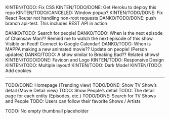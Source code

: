 KINTEN/TODO: Fix CSS
KINTEN/TODO/DONE: Get Heroku to deploy this repo
KINTEN/TODO/CANCELED: Window popup?
KINTEN/TODO/DONE: Fix React Router not handling non-root requests
DANKO/TODO/DONE: push branch api-test. This includes REST API in action

DANKO/TODO: Search for people!
DANKO/TODO: When is the next episode of Chainsaw Man?? Remind me to watch the next episode of this show. Visible on Feed! Connect to Google Calendar!
DANKO/TODO: When is MAPPA making a new animated movie?? Update on people! (Person updates)
DANKO/TODO: A show similar to Breaking Bad?? Related shows!
KINTEN/TODO/DONE: Favicon and Logo
KINTEN/TODO: Responsive Design
KINTEN/TODO: Multiple layout!
KINTEN/TODO: Dark Mode!
KINTEN/TODO: Add cookies

---


TODO/DONE: Homepage (Trending view)
TODO/DONE: Show TV Show’s detail (Movie Detail view)
TODO: Show People’s detail
TODO: The detail page for each entity (Episodes, etc.)
TODO/DONE: Search for TV Shows and People
TODO: Users can follow their favorite Shows / Artists

TODO: No empty thumbnail placeholder